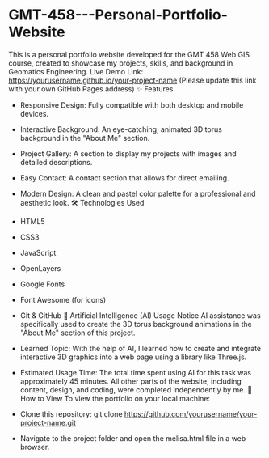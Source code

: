 # GMT-458---Personal-Portfolio-Website
This is a personal portfolio website developed for the GMT 458 Web GIS course, created to showcase my projects, skills, and background in Geomatics Engineering.
Live Demo Link: https://yourusername.github.io/your-project-name (Please update this link with your own GitHub Pages address)
✨ Features
 * Responsive Design: Fully compatible with both desktop and mobile devices.
 * Interactive Background: An eye-catching, animated 3D torus background in the "About Me" section.
 * Project Gallery: A section to display my projects with images and detailed descriptions.
 * Easy Contact: A contact section that allows for direct emailing.
 * Modern Design: A clean and pastel color palette for a professional and aesthetic look.
🛠️ Technologies Used
 * HTML5
 * CSS3
 * JavaScript
 * OpenLayers
 * Google Fonts
 * Font Awesome (for icons)
 * Git & GitHub
🤖 Artificial Intelligence (AI) Usage Notice
AI assistance was specifically used to create the 3D torus background animations in the "About Me" section of this project.
 * Learned Topic: With the help of AI, I learned how to create and integrate interactive 3D graphics into a web page using a library like Three.js.
 * Estimated Usage Time: The total time spent using AI for this task was approximately 45 minutes.
All other parts of the website, including content, design, and coding, were completed independently by me.
🚀 How to View
To view the portfolio on your local machine:
 * Clone this repository:
   git clone https://github.com/yourusername/your-project-name.git

 * Navigate to the project folder and open the melisa.html file in a web browser.
